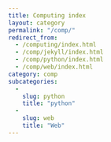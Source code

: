 ```yaml
---
title: Computing index
layout: category
permalink: "/comp/"
redirect_from:
  - /computing/index.html
  - /comp/jekyll/index.html
  - /comp/python/index.html
  - /comp/web/index.html
category: comp
subcategories:
  -
    slug: python
    title: "python"
  -
    slug: web
    title: "Web"
---
```


